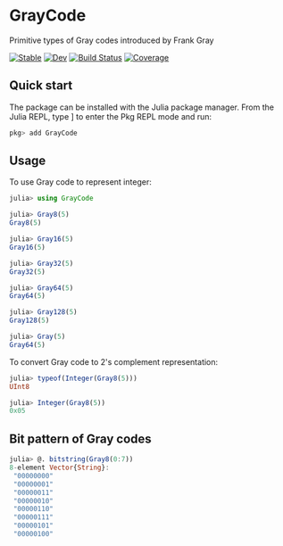 # GrayCode

Primitive types of Gray codes introduced by Frank Gray

[![Stable](https://img.shields.io/badge/docs-stable-blue.svg)](https://foldfelis.github.io/GrayCode.jl/stable/)
[![Dev](https://img.shields.io/badge/docs-dev-blue.svg)](https://foldfelis.github.io/GrayCode.jl/dev/)
[![Build Status](https://github.com/foldfelis/GrayCode.jl/actions/workflows/CI.yml/badge.svg?branch=master)](https://github.com/foldfelis/GrayCode.jl/actions/workflows/CI.yml?query=branch%3Amaster)
[![Coverage](https://codecov.io/gh/foldfelis/GrayCode.jl/branch/master/graph/badge.svg)](https://codecov.io/gh/foldfelis/GrayCode.jl)

## Quick start

The package can be installed with the Julia package manager. From the Julia REPL, type ] to enter the Pkg REPL mode and run:

```julia
pkg> add GrayCode
```

## Usage

To use Gray code to represent integer:

```julia
julia> using GrayCode

julia> Gray8(5)
Gray8(5)

julia> Gray16(5)
Gray16(5)

julia> Gray32(5)
Gray32(5)

julia> Gray64(5)
Gray64(5)

julia> Gray128(5)
Gray128(5)

julia> Gray(5)
Gray64(5)
```

To convert Gray code to 2's complement representation:

```julia
julia> typeof(Integer(Gray8(5)))
UInt8

julia> Integer(Gray8(5))
0x05
```

## Bit pattern of Gray codes

```julia
julia> @. bitstring(Gray8(0:7))
8-element Vector{String}:
 "00000000"
 "00000001"
 "00000011"
 "00000010"
 "00000110"
 "00000111"
 "00000101"
 "00000100"
```
